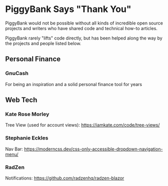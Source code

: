 # PiggyBank Says "Thank You"

PiggyBank would not be possible without all kinds of incredible open source
projects and writers who have shared code and technical how-to articles.

PiggyBank rarely "lifts" code directly, but has been helped along the way 
by the projects and people listed below.

## Personal Finance

### GnuCash

For being an inspiration and a solid personal finance tool for years

## Web Tech

### Kate Rose Morley

Tree View (used for account views): https://iamkate.com/code/tree-views/

### Stephanie Eckles

Nav Bar: https://moderncss.dev/css-only-accessible-dropdown-navigation-menu/

### RadZen

Notifications: https://github.com/radzenhq/radzen-blazor
